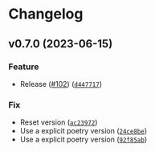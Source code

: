 # Changelog

<!--next-version-placeholder-->

## v0.7.0 (2023-06-15)

### Feature

* Release ([#102](https://github.com/Nr18/cfn-guard-test/issues/102)) ([`d447717`](https://github.com/Nr18/cfn-guard-test/commit/d447717f6012103d3d779a00135ecc9380da7f23))

### Fix

* Reset version ([`ac23972`](https://github.com/Nr18/cfn-guard-test/commit/ac2397204190974848001395ca67e91f401d85a2))
* Use a explicit poetry version ([`24ce8be`](https://github.com/Nr18/cfn-guard-test/commit/24ce8bef560d3ad66c49fdd8d05e802063adfc70))
* Use a explicit poetry version ([`92f85ab`](https://github.com/Nr18/cfn-guard-test/commit/92f85ab777c8938977727c10c7d6e26e0e4699f6))
